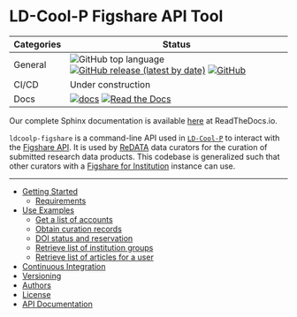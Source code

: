 # LD-Cool-P Figshare API Tool

| Categories | Status |
| ---        | ---    |
| General    | ![GitHub top language](https://img.shields.io/github/languages/top/UAL-ODIS/ldcoolp-figshare) [![GitHub release (latest by date)](https://img.shields.io/github/v/release/UAL-ODIS/ldcoolp-figshare)](https://github.com/UAL-ODIS/ldcoolp-figshare/releases) [![GitHub](https://img.shields.io/github/license/UAL-ODIS/ldcoolp-figshare?color=blue)](LICENSE) |
| CI/CD      | Under construction | 
| Docs       | [![docs](https://img.shields.io/github/workflow/status/UAL-ODIS/ldcoolp-figshare/Sphinx%20Docs%20Check?label=sphinx%20docs)](https://github.com/UAL-ODIS/ldcoolp-figshare/actions?query=workflow%3A%22Sphinx+Docs+Check%22) [![Read the Docs](https://img.shields.io/readthedocs/ldcoolp-figshare?label=RTDs)](https://readthedocs.org/projects/ldcoolp-figshare/builds) |

Our complete Sphinx documentation is available
[here](https://ldcoolp-figshare.readthedocs.io) at ReadTheDocs.io.

`ldcoolp-figshare` is a command-line API used in
[`LD-Cool-P`](https://github.com/UAL-ODIS/LD_Cool_P) to interact with the
[Figshare API](https://api.figshare.com). It is used by
[ReDATA](https://arizona.figshare.com) data curators for the curation of
submitted research data products. This codebase is generalized such that
other curators with a
[Figshare for Institution](https://knowledge.figshare.com/institutions)
instance can use.

---

- [Getting Started](https://ldcoolp-figshare.readthedocs.io/en/latest/getting_started.html)
    - [Requirements](https://ldcoolp-figshare.readthedocs.io/en/latest/getting_started.html#requirements)
- [Use Examples](https://ldcoolp-figshare.readthedocs.io/en/latest/use_examples.html)
    - [Get a list of accounts](https://ldcoolp-figshare.readthedocs.io/en/latest/use_examples.html#get-a-list-of-accounts)
    - [Obtain curation records](https://ldcoolp-figshare.readthedocs.io/en/latest/use_examples.html#obtain-curation-records)
    - [DOI status and reservation](https://ldcoolp-figshare.readthedocs.io/en/latest/use_examples.html#doi-status-and-reservation)
    - [Retrieve list of institution groups](https://ldcoolp-figshare.readthedocs.io/en/latest/use_examples.html#retrieve-list-of-institution-groups)
    - [Retrieve list of articles for a user](https://ldcoolp-figshare.readthedocs.io/en/latest/use_examples.html#retrieve-list-of-articles-for-a-user)
- [Continuous Integration](https://ldcoolp-figshare.readthedocs.io/en/latest/ci.html)
- [Versioning](https://ldcoolp-figshare.readthedocs.io/en/latest/versioning.html)
- [Authors](https://ldcoolp-figshare.readthedocs.io/en/latest/authors.html)
- [License](https://ldcoolp-figshare.readthedocs.io/en/latest/license.html)
- [API Documentation](https://ldcoolp-figshare.readthedocs.io/en/latest/modules.html)
